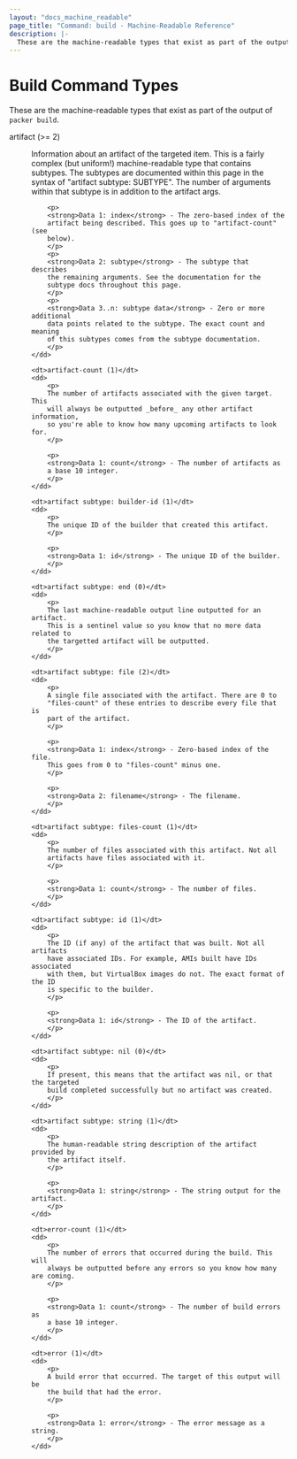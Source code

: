 ```yaml
---
layout: "docs_machine_readable"
page_title: "Command: build - Machine-Readable Reference"
description: |-
  These are the machine-readable types that exist as part of the output of `packer build`.
---
```


# Build Command Types

These are the machine-readable types that exist as part of the output
of `packer build`.

<dl>
	<dt>artifact (>= 2)</dt>
	<dd>
		<p>
		Information about an artifact of the targeted item. This is a
		fairly complex (but uniform!) machine-readable type that contains
		subtypes. The subtypes are documented within this page in the
		syntax of "artifact subtype: SUBTYPE". The number of arguments within
		that subtype is in addition to the artifact args.
		</p>

		<p>
		<strong>Data 1: index</strong> - The zero-based index of the
		artifact being described. This goes up to "artifact-count" (see
		below).
		</p>
		<p>
		<strong>Data 2: subtype</strong> - The subtype that describes
		the remaining arguments. See the documentation for the
		subtype docs throughout this page.
		</p>
		<p>
		<strong>Data 3..n: subtype data</strong> - Zero or more additional
		data points related to the subtype. The exact count and meaning
		of this subtypes comes from the subtype documentation.
		</p>
	</dd>

	<dt>artifact-count (1)</dt>
	<dd>
		<p>
		The number of artifacts associated with the given target. This
		will always be outputted _before_ any other artifact information,
		so you're able to know how many upcoming artifacts to look for.
		</p>

		<p>
		<strong>Data 1: count</strong> - The number of artifacts as
		a base 10 integer.
		</p>
	</dd>

	<dt>artifact subtype: builder-id (1)</dt>
	<dd>
		<p>
		The unique ID of the builder that created this artifact.
		</p>

		<p>
		<strong>Data 1: id</strong> - The unique ID of the builder.
		</p>
	</dd>

	<dt>artifact subtype: end (0)</dt>
	<dd>
		<p>
		The last machine-readable output line outputted for an artifact.
		This is a sentinel value so you know that no more data related to
		the targetted artifact will be outputted.
		</p>
	</dd>

	<dt>artifact subtype: file (2)</dt>
	<dd>
		<p>
		A single file associated with the artifact. There are 0 to
		"files-count" of these entries to describe every file that is
		part of the artifact.
		</p>

		<p>
		<strong>Data 1: index</strong> - Zero-based index of the file.
		This goes from 0 to "files-count" minus one.
		</p>

		<p>
		<strong>Data 2: filename</strong> - The filename.
		</p>
	</dd>

	<dt>artifact subtype: files-count (1)</dt>
	<dd>
		<p>
		The number of files associated with this artifact. Not all
		artifacts have files associated with it.
		</p>

		<p>
		<strong>Data 1: count</strong> - The number of files.
		</p>
	</dd>

	<dt>artifact subtype: id (1)</dt>
	<dd>
		<p>
		The ID (if any) of the artifact that was built. Not all artifacts
		have associated IDs. For example, AMIs built have IDs associated
		with them, but VirtualBox images do not. The exact format of the ID
		is specific to the builder.
		</p>

		<p>
		<strong>Data 1: id</strong> - The ID of the artifact.
		</p>
	</dd>

	<dt>artifact subtype: nil (0)</dt>
	<dd>
		<p>
		If present, this means that the artifact was nil, or that the targeted
		build completed successfully but no artifact was created.
		</p>
	</dd>

	<dt>artifact subtype: string (1)</dt>
	<dd>
		<p>
		The human-readable string description of the artifact provided by
		the artifact itself.
		</p>

		<p>
		<strong>Data 1: string</strong> - The string output for the artifact.
		</p>
	</dd>

	<dt>error-count (1)</dt>
	<dd>
		<p>
		The number of errors that occurred during the build. This will
		always be outputted before any errors so you know how many are coming.
		</p>

		<p>
		<strong>Data 1: count</strong> - The number of build errors as
		a base 10 integer.
		</p>
	</dd>

	<dt>error (1)</dt>
	<dd>
		<p>
		A build error that occurred. The target of this output will be
		the build that had the error.
		</p>

		<p>
		<strong>Data 1: error</strong> - The error message as a string.
		</p>
	</dd>
</dl>
